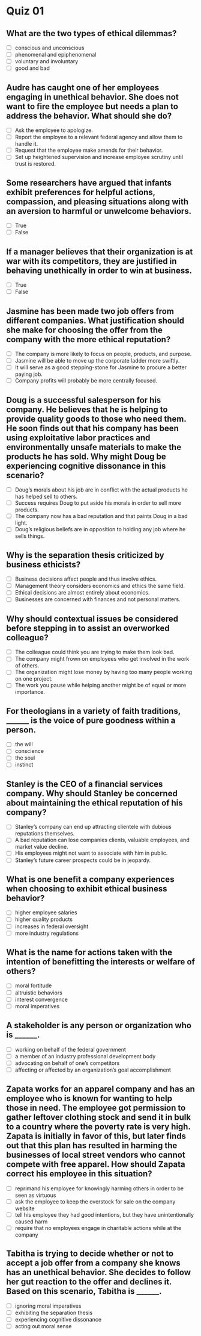 # Quiz 01

## What are the two types of ethical dilemmas?

- [ ] conscious and unconscious
- [ ] phenomenal and epiphenomenal
- [ ] voluntary and involuntary
- [ ] good and bad

## Audre has caught one of her employees engaging in unethical behavior. She does not want to fire the employee but needs a plan to address the behavior. What should she do?

- [ ] Ask the employee to apologize.
- [ ] Report the employee to a relevant federal agency and allow them to handle it.
- [ ] Request that the employee make amends for their behavior.
- [ ] Set up heightened supervision and increase employee scrutiny until trust is restored.

## Some researchers have argued that infants exhibit preferences for helpful actions, compassion, and pleasing situations along with an aversion to harmful or unwelcome behaviors.

- [ ] True
- [ ] False

## If a manager believes that their organization is at war with its competitors, they are justified in behaving unethically in order to win at business.

- [ ] True
- [ ] False

## Jasmine has been made two job offers from different companies. What justification should she make for choosing the offer from the company with the more ethical reputation?

- [ ] The company is more likely to focus on people, products, and purpose.
- [ ] Jasmine will be able to move up the corporate ladder more swiftly.
- [ ] It will serve as a good stepping-stone for Jasmine to procure a better paying job.
- [ ] Company profits will probably be more centrally focused.

## Doug is a successful salesperson for his company. He believes that he is helping to provide quality goods to those who need them. He soon finds out that his company has been using exploitative labor practices and environmentally unsafe materials to make the products he has sold. Why might Doug be experiencing cognitive dissonance in this scenario?

- [ ] Doug’s morals about his job are in conflict with the actual products he has helped sell to others.
- [ ] Success requires Doug to put aside his morals in order to sell more products.
- [ ] The company now has a bad reputation and that paints Doug in a bad light.
- [ ] Doug’s religious beliefs are in opposition to holding any job where he sells things.

## Why is the separation thesis criticized by business ethicists?

- [ ] Business decisions affect people and thus involve ethics.
- [ ] Management theory considers economics and ethics the same field.
- [ ] Ethical decisions are almost entirely about economics.
- [ ] Businesses are concerned with finances and not personal matters.

## Why should contextual issues be considered before stepping in to assist an overworked colleague?

- [ ] The colleague could think you are trying to make them look bad.
- [ ] The company might frown on employees who get involved in the work of others.
- [ ] The organization might lose money by having too many people working on one project.
- [ ] The work you pause while helping another might be of equal or more importance.

## For theologians in a variety of faith traditions, \_\_\_\_\_\_ is the voice of pure goodness within a person.

- [ ] the will
- [ ] conscience
- [ ] the soul
- [ ] instinct

## Stanley is the CEO of a financial services company. Why should Stanley be concerned about maintaining the ethical reputation of his company?

- [ ] Stanley’s company can end up attracting clientele with dubious reputations themselves.
- [ ] A bad reputation can lose companies clients, valuable employees, and market value decline.
- [ ] His employees might not want to associate with him in public.
- [ ] Stanley’s future career prospects could be in jeopardy.

## What is one benefit a company experiences when choosing to exhibit ethical business behavior?

- [ ] higher employee salaries
- [ ] higher quality products
- [ ] increases in federal oversight
- [ ] more industry regulations

## What is the name for actions taken with the intention of benefitting the interests or welfare of others?

- [ ] moral fortitude
- [ ] altruistic behaviors
- [ ] interest convergence
- [ ] moral imperatives

## A stakeholder is any person or organization who is \_\_\_\_\_\_.

- [ ] working on behalf of the federal government
- [ ] a member of an industry professional development body
- [ ] advocating on behalf of one’s competitors
- [ ] affecting or affected by an organization’s goal accomplishment

## Zapata works for an apparel company and has an employee who is known for wanting to help those in need. The employee got permission to gather leftover clothing stock and send it in bulk to a country where the poverty rate is very high. Zapata is initially in favor of this, but later finds out that this plan has resulted in harming the businesses of local street vendors who cannot compete with free apparel. How should Zapata correct his employee in this situation?

- [ ] reprimand his employee for knowingly harming others in order to be seen as virtuous
- [ ] ask the employee to keep the overstock for sale on the company website
- [ ] tell his employee they had good intentions, but they have unintentionally caused harm
- [ ] require that no employees engage in charitable actions while at the company

## Tabitha is trying to decide whether or not to accept a job offer from a company she knows has an unethical behavior. She decides to follow her gut reaction to the offer and declines it. Based on this scenario, Tabitha is \_\_\_\_\_\_.

- [ ] ignoring moral imperatives
- [ ] exhibiting the separation thesis
- [ ] experiencing cognitive dissonance
- [ ] acting out moral sense
